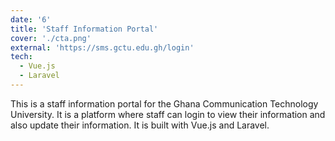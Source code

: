 ```yaml
---
date: '6'
title: 'Staff Information Portal'
cover: './cta.png'
external: 'https://sms.gctu.edu.gh/login'
tech:
  - Vue.js
  - Laravel
---
```


This is a staff information portal for the Ghana Communication Technology University. It is a platform where staff can login to view their information and also update their information. It is built with Vue.js and Laravel.
